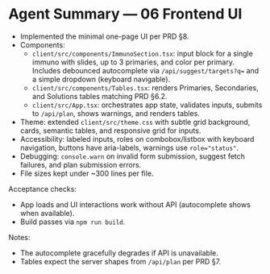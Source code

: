 # Agent Summary — 06 Frontend UI

- Implemented the minimal one-page UI per PRD §8.
- Components:
  - `client/src/components/ImmunoSection.tsx`: input block for a single immuno with slides, up to 3 primaries, and color per primary. Includes debounced autocomplete via `/api/suggest/targets?q=` and a simple dropdown (keyboard navigable).
  - `client/src/components/Tables.tsx`: renders Primaries, Secondaries, and Solutions tables matching PRD §6.2.
  - `client/src/App.tsx`: orchestrates app state, validates inputs, submits to `/api/plan`, shows warnings, and renders tables.
- Theme: extended `client/src/theme.css` with subtle grid background, cards, semantic tables, and responsive grid for inputs.
- Accessibility: labeled inputs, roles on combobox/listbox with keyboard navigation, buttons have aria-labels, warnings use `role="status"`.
- Debugging: `console.warn` on invalid form submission, suggest fetch failures, and plan submission errors.
- File sizes kept under ~300 lines per file.

Acceptance checks:
- App loads and UI interactions work without API (autocomplete shows when available).
- Build passes via `npm run build`.

Notes:
- The autocomplete gracefully degrades if API is unavailable.
- Tables expect the server shapes from `/api/plan` per PRD §7.
